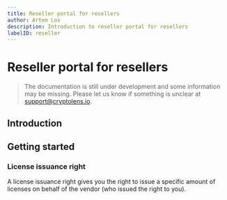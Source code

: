 ```yaml
---
title: Reseller portal for resellers
author: Artem Los
description: Introduction to reseller portal for resellers
labelID: reseller
---
```


# Reseller portal for resellers

> The documentation is still under development and some information may be missing.
Please let us know if something is unclear at support@cryptolens.io.

## Introduction

## Getting started

### License issuance right
A license issuance right gives you the right to issue a specific amount of licenses on behalf of the vendor (who issued the right to you).